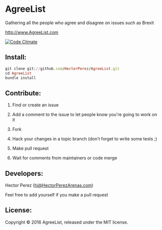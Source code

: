 AgreeList
=============
Gathering all the people who agree and disagree on issues such as Brexit

http://www.AgreeList.com

[![Code Climate](https://codeclimate.com/github/HectorPerez/AgreeList/badges/gpa.svg)](https://codeclimate.com/github/HectorPerez/AgreeList)

Install:
-------
```ruby
git clone git://github.com/HectorPerez/AgreeList.git
cd AgreeList
bundle install
```

Contribute:
--------
1. Find or create an issue

2. Add a comment to the issue to let people know you're going to work on it

3. Fork

4. Hack your changes in a topic branch (don't forget to write some tests ;)

5. Make pull request

6. Wait for comments from maintainers or code merge

Developers:
-------
Hector Perez (hi@HectorPerezArenas.com)

Feel free to add yourself if you make a pull request

License:
-------
Copyright © 2016 AgreeList, released under the MIT license.
